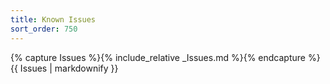```yaml
---
title: Known Issues
sort_order: 750
---
```

{% capture Issues %}{% include_relative _Issues.md %}{% endcapture %}{{ Issues | markdownify }}